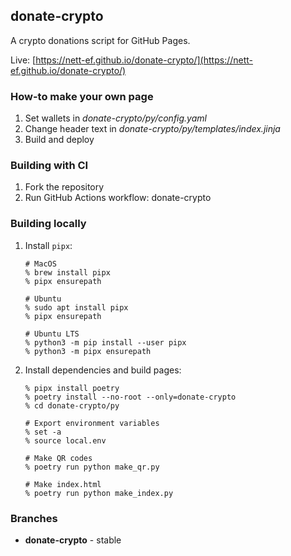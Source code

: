 ## donate-crypto
A crypto donations script for GitHub Pages.

Live: [https://nett-ef.github.io/donate-crypto/](https://nett-ef.github.io/donate-crypto/)

### How-to make your own page
1. Set wallets in _donate-crypto/py/config.yaml_
2. Change header text in _donate-crypto/py/templates/index.jinja_
3. Build and deploy

### Building with CI
1. Fork the repository
2. Run GitHub Actions workflow: donate-crypto

### Building locally
1. Install `pipx`:

    ```
    # MacOS
    % brew install pipx
    % pipx ensurepath
   
    # Ubuntu
    % sudo apt install pipx
    % pipx ensurepath
   
    # Ubuntu LTS
    % python3 -m pip install --user pipx
    % python3 -m pipx ensurepath
    ```
   
2. Install dependencies and build pages:

    ```
    % pipx install poetry
    % poetry install --no-root --only=donate-crypto
    % cd donate-crypto/py
   
    # Export environment variables
    % set -a
    % source local.env
   
    # Make QR codes
    % poetry run python make_qr.py
   
    # Make index.html
    % poetry run python make_index.py
    ```

### Branches
- **donate-crypto** - stable
